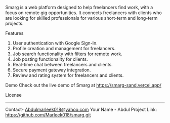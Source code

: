 Smarg is a web platform designed to help freelancers find work, with a focus on remote gig opportunities. It connects freelancers with clients who are looking for skilled professionals for various short-term and long-term projects.


Features

1. User authentication with Google Sign-In.
2. Profile creation and management for freelancers.
3. Job search functionality with filters for remote  work.
4. Job posting functionality for clients.
5. Real-time chat between freelancers and clients.
6. Secure payment gateway integration.
7. Review and rating system for freelancers and clients.

Demo
Check out the live demo of Smarg at https://smarg-sand.vercel.app/


License
**********

Contact- Abdulmarleek018@yahoo.com
Your Name - Abdul
Project Link: https://github.com/Marleek018/smarg.git
